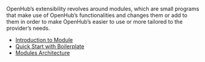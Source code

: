 OpenHub’s extensibility revolves around modules, which are small programs that make use of OpenHub’s functionalities and changes them or add to them in order to make OpenHub’s easier to use or more tailored to the provider’s needs.

* [Introduction to Module](Module-Introduction)
* [Quick Start with Boilerplate](Quick-Start-with-Boilerplate)
* [Modules Architecture](Modules-Architecture)